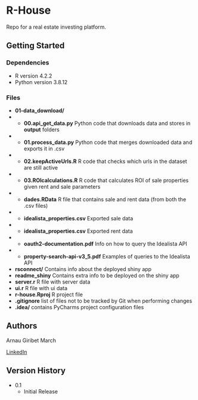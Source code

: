 # R-House

Repo for a real estate investing platform.

## Getting Started

### Dependencies

* R version 4.2.2
* Python version 3.8.12

### Files

* **01-data_download/**
* * **00.api_get_data.py** Python code that downloads data and stores in **output** folders
* * **01.process_data.py** Python code that merges downloaded data and exports it in .csv
* * **02.keepActiveUrls.R** R code that checks which urls in the dataset are still active
* * **03.ROIcalculations.R** R code that calculates ROI of sale properties given rent and sale parameters
* * **dades.RData** R file that contains sale and rent data (from both the .csv files)
* * **idealista_properties.csv** Exported sale data
* * **idealista_properties.csv** Exported rent data
* * **oauth2-documentation.pdf** Info on how to query the Idealista API
* * **property-search-api-v3_5.pdf** Examples of queries to the Idealista API
* **rsconnect/** Contains info about the deployed shiny app
* **readme_shiny** Contains extra info to be deployed on the shiny app
* **server.r** R file with server data
* **ui.r** R file with ui data
* **r-house.Rproj** R project file
* **.gitignore** list of files not to be tracked by Git when performing changes
* **.idea/** contains PyCharms project configuration files


## Authors

Arnau Giribet March

[LinkedIn](https://www.linkedin.com/in/arnau-giribet/)

## Version History

* 0.1
    * Initial Release
